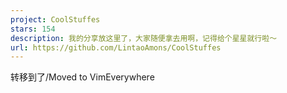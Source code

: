 ```yaml
---
project: CoolStuffes
stars: 154
description: 我的分享放这里了，大家随便拿去用啊，记得给个星星就行啦～
url: https://github.com/LintaoAmons/CoolStuffes
---
```


转移到了/Moved to VimEverywhere
